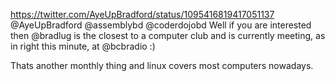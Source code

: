 https://twitter.com/AyeUpBradford/status/1095416819417051137 @AyeUpBradford @assemblybd @coderdojobd Well if you are interested then @bradlug is the closest to a computer club and is currently meeting, as in right this minute, at @bcbradio :)

Thats another monthly thing and linux covers most computers nowadays.